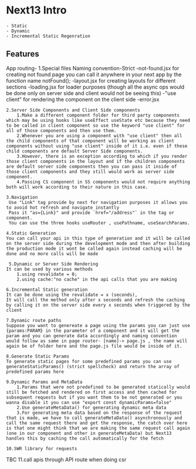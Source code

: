 # Next13 Intro
    - Static
    - Dynamic
    - Incremental Static Regenration

## Features
 App routing-
    1.Special files
        Naming convention-Strict
        -not-found.jsx
            for creating not found page
            you can call it anywhere in your next app by the function name notFound();
        -layout.jsx
            for creating layouts for different sections
        -loading.jsx
            for loader purposes (though all the async ops would be done only on server side and client would not be seeing this)
        -"use client"
            for rendering the component on the client side
        -error.jsx
    
    2.Server Side Components and Client Side components
        1.Make a different component folder for third party components which may be using hooks like useEffect useState etc because they need to be called in client component so use the keyword "use client" for all of those components and then use them.
        2.Whenever you are using a component with "use client" then all the child components of that component will be working as client components without using "use client" inside of it i.e. even if these child components are default Server Side components.
        3.However, there is an exception according to which if you render those client components in the layout and if the children components are default server side components then you can pass it inside of those client components and they still would work as server side component.
        4.Passing CS component in SS components would not require anything both will work according to their nature in this case.

    3.Navigation 
     Use "Link" tag provide by next for navigation purposes it allows you to avoid hot refresh and navigate instantly
     Pass it "as={Link}" and provide `href="/address"` in the tag or component.
     You can use the three hooks useRouter , usePathname, useSearchParams.
    
    4.Static Generation
    You can call your api in this type of generation and it will be called on the server side during the development mode and then after building the production mode it wont be called again instead caching will be done and no more calls will be made

     5.Dynamic or Server Side Rendering
    It can be used by various methods 
        1.using revalidate = 0;
        2.using cache:"no cache" in the api calls that you are making
    
    6.Incremental Static generation
    It can be done using the revalidate = x (seconds),
    It will call the method only after x seconds and refresh the caching by calling it on the server side every x seconds when triggered by the client

    7.Dynamic route paths
    Suppose you want to genereate a page using the params you can just use {params:PARAM} in the parameter of a component and it will get the param and you can generate data accordingly and naming convention would follow as same in page router- [name]-> page.js , the name will again be of folder here and the page.js file would be inside of it.

    8.Generate Static Params
    To generate static pages for some predefined params you can use generateStaticParams() (strict spellcheck) and return the array of predefined params here

    9.Dynamic Params and MetaData
        1.Params that were not predefined to be generated statically would still be fetched and rendered on first access and then cached for subsequent requests but if you want them to be not generated or you wanna disable it you can use "export const dynamicParams=false"
        2.Use generateMetaData() for generating dynamic meta data
        3.For generating meta data based on the response of the request that is made, we have to call generateMetaData() asynchronously and call the same request there and get the response, the catch over here is that one might think that we are making the same request call again (one in our component and other in generateMetaData) but Next13 handles this by caching the call automatically for the fetch 

    10.SWR library for requests
TBC 11.call apis through API route when doing csr 






    



        
